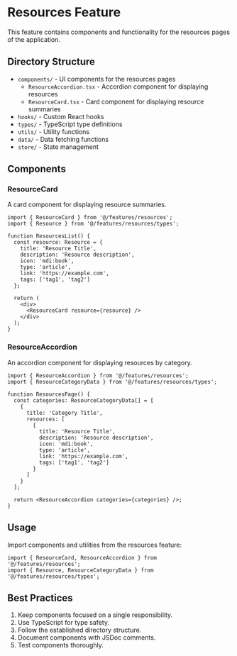 # Resources Feature

This feature contains components and functionality for the resources pages of the application.

## Directory Structure

- `components/` - UI components for the resources pages
  - `ResourceAccordion.tsx` - Accordion component for displaying resources
  - `ResourceCard.tsx` - Card component for displaying resource summaries
- `hooks/` - Custom React hooks
- `types/` - TypeScript type definitions
- `utils/` - Utility functions
- `data/` - Data fetching functions
- `store/` - State management

## Components

### ResourceCard

A card component for displaying resource summaries.

```tsx
import { ResourceCard } from '@/features/resources';
import { Resource } from '@/features/resources/types';

function ResourcesList() {
  const resource: Resource = {
    title: 'Resource Title',
    description: 'Resource description',
    icon: 'mdi:book',
    type: 'article',
    link: 'https://example.com',
    tags: ['tag1', 'tag2']
  };

  return (
    <div>
      <ResourceCard resource={resource} />
    </div>
  );
}
```

### ResourceAccordion

An accordion component for displaying resources by category.

```tsx
import { ResourceAccordion } from '@/features/resources';
import { ResourceCategoryData } from '@/features/resources/types';

function ResourcesPage() {
  const categories: ResourceCategoryData[] = [
    {
      title: 'Category Title',
      resources: [
        {
          title: 'Resource Title',
          description: 'Resource description',
          icon: 'mdi:book',
          type: 'article',
          link: 'https://example.com',
          tags: ['tag1', 'tag2']
        }
      ]
    }
  ];

  return <ResourceAccordion categories={categories} />;
}
```

## Usage

Import components and utilities from the resources feature:

```tsx
import { ResourceCard, ResourceAccordion } from '@/features/resources';
import { Resource, ResourceCategoryData } from '@/features/resources/types';
```

## Best Practices

1. Keep components focused on a single responsibility.
2. Use TypeScript for type safety.
3. Follow the established directory structure.
4. Document components with JSDoc comments.
5. Test components thoroughly. 